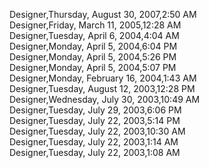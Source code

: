 ﻿Designer,Thursday, August 30, 2007,2:50 AM  Designer,Friday, March 11, 2005,12:28 AM  Designer,Tuesday, April 6, 2004,4:04 AM  Designer,Monday, April 5, 2004,6:04 PM  Designer,Monday, April 5, 2004,5:26 PM  Designer,Monday, April 5, 2004,5:07 PM  Designer,Monday, February 16, 2004,1:43 AM  Designer,Tuesday, August 12, 2003,12:28 PM  Designer,Wednesday, July 30, 2003,10:49 AM  Designer,Tuesday, July 29, 2003,6:06 PM  Designer,Tuesday, July 22, 2003,5:14 PM  Designer,Tuesday, July 22, 2003,10:30 AM  Designer,Tuesday, July 22, 2003,1:14 AM  Designer,Tuesday, July 22, 2003,1:08 AM